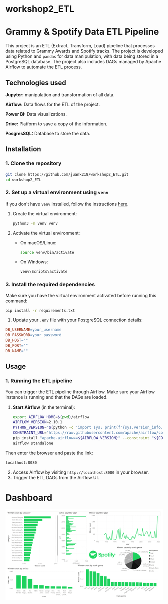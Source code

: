 # workshop2_ETL


# Grammy & Spotify Data ETL Pipeline

This project is an ETL (Extract, Transform, Load) pipeline that processes data related to Grammy Awards and Spotify tracks. The project is developed using Python and `pandas` for data manipulation, with data being stored in a PostgreSQL database. The project also includes DAGs managed by Apache Airflow to automate the ETL process.

## Technologies used

**Jupyter:** manipulation and transformation of all data.

**Airflow:** Data flows for the ETL of the project.

**Power BI:** Data visualizations.

**Drive:** Platform to save a copy of the information.

**PosgresSQL:** Database to store the data.


## Installation

### 1. Clone the repository

```bash
git clone https://github.com/juank218/workshop2_ETL.git
cd workshop2_ETL
```

### 2. Set up a virtual environment using `venv`

If you don't have `venv` installed, follow the instructions [here](https://docs.python.org/3/library/venv.html).

1. Create the virtual environment:
    ```bash
    python3 -m venv venv
    ```
    
2. Activate the virtual environment:
    - On macOS/Linux:
        ```bash
        source venv/bin/activate
        ```
        
    - On Windows:
        ```bash
        venv\Scripts\activate
        ```
        

### 3. Install the required dependencies

Make sure you have the virtual environment activated before running this command:

```bash
pip install -r requirements.txt
```



1. Update your `.env` file with your PostgreSQL connection details:

```makefile
DB_USERNAME=your_username
DB_PASSWORD=your_password
DB_HOST=""
DB_PORT=""
DB_NAME=""

```

## Usage

### 1. Running the ETL pipeline

You can trigger the ETL pipeline through Airflow. Make sure your Airflow instance is running and that the DAGs are loaded.

1. **Start Airflow** (in the terminal):
    
    ```bash
    export AIRFLOW_HOME=$(pwd)/airflow
    AIRFLOW_VERSION=2.10.1
    PYTHON_VERSION="$(python -c 'import sys; print(f"{sys.version_info.major}.{sys.version_info.minor}")')"
    CONSTRAINT_URL="https://raw.githubusercontent.com/apache/airflow/constraints-${AIRFLOW_VERSION}/constraints-${PYTHON_VERSION}.txt"
    pip install "apache-airflow==${AIRFLOW_VERSION}" --constraint "${CONSTRAINT_URL}"
    airflow standalone
    ```

Then enter the browser and paste the link:

```bash
localhost:8080
```

2. Access Airflow by visiting `http://localhost:8080` in your browser.
3. Trigger the ETL DAGs from the Airflow UI.



# Dashboard 

![Dashboard](data-README.md/dashboard.png)